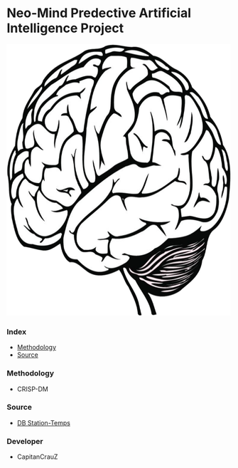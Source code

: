 # Neo-Mind Predective Artificial Intelligence Project

<img src="https://github.com/CapitanCrauZ/Neo-Mind-Predective-AI/blob/master/img/cover.png" width="750" height="610">

### Index

- [Methodology](#Methodology)
- [Source](#Source)

### Methodology 

- CRISP-DM

### Source

- [DB Station-Temps](https://datos.gob.cl/dataset/32806/resource/3572bdac-96f7-409f-8e6f-712b8a9cd245)

### Developer

- CapitanCrauZ

